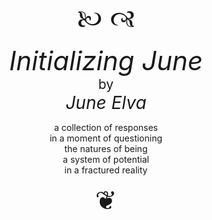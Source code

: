 <div align="center">

<div style="font-size: 3em">🙠 🙣</div>

<div style="font-size: 3em"><i>Initializing June</i></div>
<div style="font-size: 1.5em">by</div>
<div style="font-size: 2em"><i>June Elva</i></div>

a collection of responses<br/>
in a moment of questioning<br/>
the natures of being<br/>
a system of potential<br/>
in a fractured reality<br/>

<div style="font-size: 3em">❦</div>
</div>
